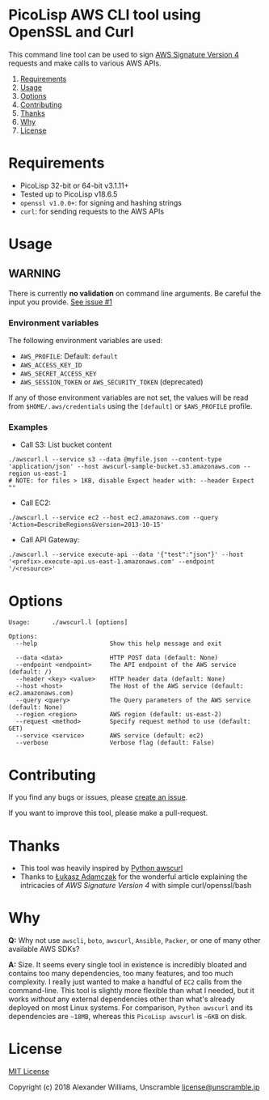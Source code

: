 # PicoLisp AWS CLI tool using OpenSSL and Curl

This command line tool can be used to sign [AWS Signature Version 4](https://docs.aws.amazon.com/general/latest/gr/signing_aws_api_requests.html) requests and make calls to various AWS APIs.

  1. [Requirements](#requirements)
  2. [Usage](#usage)
  3. [Options](#options)
  4. [Contributing](#contributing)
  5. [Thanks](#thanks)
  6. [Why](#why)
  7. [License](#license)

# Requirements

  * PicoLisp 32-bit or 64-bit v3.1.11+
  * Tested up to PicoLisp v18.6.5
  * `openssl v1.0.0+`: for signing and hashing strings
  * `curl`: for sending requests to the AWS APIs

# Usage

## WARNING

There is currently **no validation** on command line arguments. Be careful the input you provide. [See issue #1](https://github.com/aw/picolisp-awscurl/issues/1)

### Environment variables

The following environment variables are used:

  * `AWS_PROFILE`: Default: `default`
  * `AWS_ACCESS_KEY_ID`
  * `AWS_SECRET_ACCESS_KEY`
  * `AWS_SESSION_TOKEN` or `AWS_SECURITY_TOKEN` (deprecated)

If any of those environment variables are not set, the values will be read from `$HOME/.aws/credentials` using the `[default]` or `$AWS_PROFILE` profile.

### Examples

  * Call S3: List bucket content

```
./awscurl.l --service s3 --data @myfile.json --content-type 'application/json' --host awscurl-sample-bucket.s3.amazonaws.com --region us-east-1
# NOTE: for files > 1KB, disable Expect header with: --header Expect ""
```

  * Call EC2:

```
./awscurl.l --service ec2 --host ec2.amazonaws.com --query 'Action=DescribeRegions&Version=2013-10-15'
```

  * Call API Gateway:

```
./awscurl.l --service execute-api --data '{"test":"json"}' --host '<prefix>.execute-api.us-east-1.amazonaws.com' --endpoint '/<resource>'
```

# Options

```
Usage:		./awscurl.l [options]

Options:
  --help                    Show this help message and exit

  --data <data>             HTTP POST data (default: None)
  --endpoint <endpoint>     The API endpoint of the AWS service (default: /)
  --header <key> <value>    HTTP header data (default: None)
  --host <host>             The Host of the AWS service (default: ec2.amazonaws.com)
  --query <query>           The Query parameters of the AWS service (default: None)
  --region <region>         AWS region (default: us-east-2)
  --request <method>        Specify request method to use (default: GET)
  --service <service>       AWS service (default: ec2)
  --verbose                 Verbose flag (default: False)
```

# Contributing

If you find any bugs or issues, please [create an issue](https://github.com/aw/picolisp-awscurl/issues/new).

If you want to improve this tool, please make a pull-request.

# Thanks

  * This tool was heavily inspired by [Python awscurl](https://github.com/okigan/awscurl)
  * Thanks to [Łukasz Adamczak](http://czak.pl/2015/09/15/s3-rest-api-with-curl.html) for the wonderful article explaining the intricacies of _AWS Signature Version 4_ with simple curl/openssl/bash

# Why

**Q:** Why not use `awscli`, `boto`, `awscurl`, `Ansible`, `Packer`, or one of many other available AWS SDKs?

**A:** Size. It seems every single tool in existence is incredibly bloated and contains too many dependencies, too many features, and too much complexity. I really just wanted to make a handful of `EC2` calls from the command-line. This tool is slightly more flexible than what I needed, but it works _without_ any external dependencies other than what's already deployed on most Linux systems. For comparison, `Python awscurl` and its dependencies are `~18MB`, whereas this `PicoLisp awscurl` is `~6KB` on disk.

# License

[MIT License](LICENSE)

Copyright (c) 2018 Alexander Williams, Unscramble <license@unscramble.jp>

